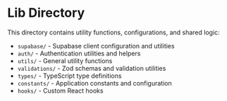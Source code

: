 # Lib Directory

This directory contains utility functions, configurations, and shared logic:

- `supabase/` - Supabase client configuration and utilities
- `auth/` - Authentication utilities and helpers
- `utils/` - General utility functions
- `validations/` - Zod schemas and validation utilities
- `types/` - TypeScript type definitions
- `constants/` - Application constants and configuration
- `hooks/` - Custom React hooks
